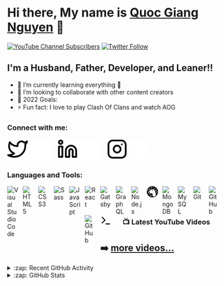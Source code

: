 # Hi there, My name is [Quoc Giang Nguyen][youtube] 👋

[![YouTube Channel Subscribers](https://img.shields.io/youtube/channel/subscribers/UCE0cXfFrvRbjr-svDGCCepg?label=Giangcoi198x&logo=youtube&logoColor=red&style=for-the-badge)][youtube]
[![Twitter Follow](https://img.shields.io/twitter/follow/Giangcoi198x?color=1DA1F2&logo=twitter&style=for-the-badge)](https://twitter.com/intent/follow?original_referer=https%3A%2F%2Fgithub.com%2Fquocgiangnguyen&screen_name=giangcoi198x)

## I'm a Husband, Father, Developer, and Leaner!!

<!--
- 🔭 Check out my VS Code course: [Become A VS Code SuperHero!][course]!
- 😻 Check out the NFT collection I created: [CodeCats](https://opensea.io/collection/codecats?search[sortAscending]=true&search[sortBy]=PRICE&search[toggles][0]=BUY_NOW)
-->

- 🌱 I’m currently learning everything 🤣
- 👯 I’m looking to collaborate with other content creators
- 🥅 2022 Goals:
- ⚡ Fun fact: I love to play Clash Of Clans and watch AOG

### Connect with me:

<!--
[![website](./img/youtube-light.svg)](https://youtube.com/codeSTACKr#gh-light-mode-only)
[![website](./img/youtube-dark.svg)](https://youtube.com/codeSTACKr#gh-dark-mode-only)
&nbsp;&nbsp;
-->
[![website](./img/twitter-light.svg)](https://twitter.com/giangcoi198x#gh-light-mode-only)
[![website](./img/twitter-dark.svg)](https://twitter.com/giangcoi198x#gh-dark-mode-only)
&nbsp;&nbsp;
[![website](./img/linkedin-light.svg)](https://linkedin.com/in/giangcoi198x#gh-light-mode-only)
[![website](./img/linkedin-dark.svg)](https://linkedin.com/in/giangcoi198x#gh-dark-mode-only)
&nbsp;&nbsp;
[![website](./img/instagram-light.svg)](https://instagram.com/giangcoi198x#gh-light-mode-only)
[![website](./img/instagram-dark.svg)](https://instagram.com/giangcoi198x#gh-dark-mode-only)

### Languages and Tools:

[<img align="left" alt="Visual Studio Code" width="26px" src="https://cdn.jsdelivr.net/gh/devicons/devicon/icons/vscode/vscode-original.svg" style="padding-right:10px;" />][webdevplaylist]
[<img align="left" alt="HTML5" width="26px" src="https://cdn.jsdelivr.net/gh/devicons/devicon/icons/html5/html5-original.svg" style="padding-right:10px;" />][webdevplaylist]
[<img align="left" alt="CSS3" width="26px" src="https://cdn.jsdelivr.net/gh/devicons/devicon/icons/css3/css3-original.svg" style="padding-right:10px;" />][cssplaylist]
[<img align="left" alt="Sass" width="26px" src="https://cdn.jsdelivr.net/gh/devicons/devicon/icons/sass/sass-original.svg" style="padding-right:10px;" />][cssplaylist]
[<img align="left" alt="JavaScript" width="26px" src="https://cdn.jsdelivr.net/gh/devicons/devicon/icons/javascript/javascript-original.svg" style="padding-right:10px;" />][jsplaylist]
[<img align="left" alt="React" width="26px" src="https://cdn.jsdelivr.net/gh/devicons/devicon/icons/react/react-original.svg" style="padding-right:10px;" />][reactplaylist]
[<img align="left" alt="Gatsby" width="26px" src="https://cdn.jsdelivr.net/gh/devicons/devicon/icons/gatsby/gatsby-original.svg" style="padding-right:10px;" />][webdevplaylist]
[<img align="left" alt="GraphQL" width="26px" src="https://cdn.jsdelivr.net/gh/devicons/devicon/icons/graphql/graphql-plain.svg" style="padding-right:10px;" />][webdevplaylist]
[<img align="left" alt="Node.js" width="26px" src="https://cdn.jsdelivr.net/gh/devicons/devicon/icons/nodejs/nodejs-original.svg" style="padding-right:10px;" />][webdevplaylist]
[<img align="left" alt="Deno" width="26px" src="./img/deno-light.svg" style="padding-right:10px;" />][webdevplaylist]
[<img align="left" alt="MongoDB" width="26px" src="https://cdn.jsdelivr.net/gh/devicons/devicon/icons/mongodb/mongodb-original.svg" style="padding-right:10px;" />][webdevplaylist]
[<img align="left" alt="MySQL" width="26px" src="https://cdn.jsdelivr.net/gh/devicons/devicon/icons/mysql/mysql-original.svg" style="padding-right:10px;" />][webdevplaylist]
[<img align="left" alt="Git" width="26px" src="https://cdn.jsdelivr.net/gh/devicons/devicon/icons/git/git-original.svg" style="padding-right:10px;" />][webdevplaylist]
[<img align="left" alt="GitHub" width="26px" src="https://user-images.githubusercontent.com/3369400/139447912-e0f43f33-6d9f-45f8-be46-2df5bbc91289.png" style="padding-right:10px;" />](https://www.youtube.com/playlist?list=PLkwxH9e_vrAJ0WbEsFA9W3I1W-g_BTsbt#gh-dark-mode-only)
[<img align="left" alt="GitHub" width="26px" src="https://user-images.githubusercontent.com/3369400/139448065-39a229ba-4b06-434b-bc67-616e2ed80c8f.png" style="padding-right:10px;" />](https://www.youtube.com/playlist?list=PLkwxH9e_vrAJ0WbEsFA9W3I1W-g_BTsbt#gh-light-mode-only)
[<img align="left" alt="Terminal" width="26px" src="./img/terminal-light.svg" />](https://www.youtube.com/playlist?list=PLkwxH9e_vrAJ0WbEsFA9W3I1W-g_BTsbt#gh-light-mode-only)
[<img align="left" alt="Terminal" width="26px" src="./img/terminal-dark.svg" />](https://www.youtube.com/playlist?list=PLkwxH9e_vrAJ0WbEsFA9W3I1W-g_BTsbt#gh-dark-mode-only)

<br />
<br />

---

### 📺 Latest YouTube Videos

<!-- YOUTUBE:START -->
<!-- YOUTUBE:END -->
➡️ [more videos...](https://youtube.com/Giangcoi198x)
---

<details>

<summary>:zap: Recent GitHub Activity</summary>

<!--START_SECTION:activity-->
1. 🎉 Merged PR [#1](https://github.com/quocgiangnguyen/quocgiangnguyen/pull/1) in [quocgiangnguyen/quocgiangnguyen](https://github.com/quocgiangnguyen/quocgiangnguyen)
2. 💪 Opened PR [#1](https://github.com/quocgiangnguyen/quocgiangnguyen/pull/1) in [quocgiangnguyen/quocgiangnguyen](https://github.com/quocgiangnguyen/quocgiangnguyen)
<!--END_SECTION:activity-->

</details>

<details>
  <summary>:zap: GitHub Stats</summary>

<img align="left" alt="quocgiangnguyen's GitHub Stats" src="https://github-readme-stats-rho-ochre-50.vercel.app/api?username=quocgiangnguyen&show_icons=true&theme=dark&hide_border=false&title_color=ff652f&icon_color=FFE400&bg_color=09131B&text_color=ffffff&border_color=0c1a25" />
</details>


[twitter]: https://twitter.com/giangcoi198x

[youtube]: https://www.youtube.com/channel/UCE0cXfFrvRbjr-svDGCCepg

[instagram]: https://instagram.com/Giangcoi198x

[linkedin]: https://linkedin.com/in/Giangcoi198x

[webdevplaylist]: https://www.youtube.com/playlist?list=PLkwxH9e_vrAJ0WbEsFA9W3I1W-g_BTsbt

[jsplaylist]: https://www.youtube.com/playlist?list=PLkwxH9e_vrALRJKu7wfXby3MKeflhTu6B

[cssplaylist]: https://www.youtube.com/playlist?list=PLkwxH9e_vrALSdvZuEh6gqQdmDoDIoqz4

[reactplaylist]: https://www.youtube.com/playlist?list=PLkwxH9e_vrAK4TdffpxKY3QGyHCpxFcQ0
